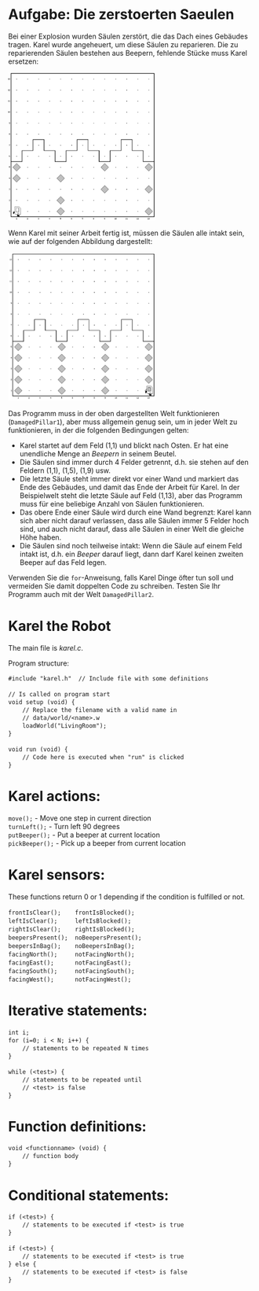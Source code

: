 # Aufgabe: Die zerstoerten Saeulen

Bei einer Explosion wurden Säulen zerstört, die das Dach eines Gebäudes tragen. Karel
wurde angeheuert, um diese Säulen zu reparieren. Die zu reparierenden Säulen bestehen
aus Beepern, fehlende Stücke muss Karel ersetzen:

<img src="KarelPillars1.png" width=300px>

Wenn Karel mit seiner Arbeit fertig ist, müssen die Säulen alle intakt sein, wie auf der folgenden Abbildung dargestellt:

<img src="KarelPillars2.png" width=300px>

Das Programm muss in der oben dargestellten Welt funktionieren (`DamagedPillar1`), aber
muss allgemein genug sein, um in jeder Welt zu funktionieren, in der die folgenden Bedingungen gelten:
- Karel startet auf dem Feld (1,1) und blickt nach Osten. Er hat eine unendliche Menge an *Beepern* in seinem Beutel.
- Die Säulen sind immer durch 4 Felder getrennt, d.h. sie stehen auf den Feldern (1,1), (1,5), (1,9) usw.
- Die letzte Säule steht immer direkt vor einer Wand und markiert das Ende des Gebäudes, und damit das Ende der Arbeit für Karel. In der Beispielwelt steht die letzte Säule auf Feld (1,13), aber das Programm muss für eine beliebige Anzahl von Säulen funktionieren.
- Das obere Ende einer Säule wird durch eine Wand begrenzt: Karel kann sich aber nicht darauf verlassen, dass alle Säulen immer 5 Felder hoch sind, und auch nicht darauf, dass alle Säulen in einer Welt die gleiche Höhe haben.
- Die Säulen sind noch teilweise intakt: Wenn die Säule auf einem Feld intakt ist, d.h.  ein *Beeper* darauf liegt, dann darf Karel keinen zweiten Beeper auf das Feld legen.

Verwenden Sie die `for`-Anweisung, falls Karel Dinge öfter tun soll und vermeiden Sie damit
doppelten Code zu schreiben. Testen Sie Ihr Programm auch mit der Welt `DamagedPillar2`.



# Karel the Robot

The main file is *karel.c*.

Program structure:

    #include "karel.h"  // Include file with some definitions
    
    // Is called on program start
    void setup (void) {
        // Replace the filename with a valid name in
        // data/world/<name>.w
        loadWorld("LivingRoom");
    }

    void run (void) {
        // Code here is executed when "run" is clicked
    }

# Karel actions:

`move();` - Move one step in current direction   
`turnLeft();` - Turn left 90 degrees  
`putBeeper();` - Put a beeper at current location  
`pickBeeper();` - Pick up a beeper from current location

# Karel sensors:

These functions return 0 or 1 depending if the condition
is fulfilled or not.

`frontIsClear();    frontIsBlocked();`  
`leftIsClear();     leftIsBlocked();`  
`rightIsClear();    rightIsBlocked();`  
`beepersPresent();  noBeepersPresent();`  
`beepersInBag();    noBeepersInBag();`  
`facingNorth();     notFacingNorth();`  
`facingEast();      notFacingEast();`  
`facingSouth();     notFacingSouth();`  
`facingWest();      notFacingWest();`  

# Iterative statements:

    int i;
    for (i=0; i < N; i++) {
        // statements to be repeated N times
    }

    while (<test>) {
        // statements to be repeated until
        // <test> is false
    }

# Function definitions:
    void <functionname> (void) {
        // function body
    }

# Conditional statements:

    if (<test>) {
        // statements to be executed if <test> is true
    }
    
    if (<test>) {
        // statements to be executed if <test> is true
    } else {
        // statements to be executed if <test> is false
    }
